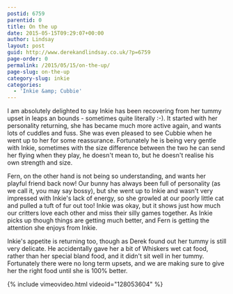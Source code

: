 ```yaml
---
postid: 6759
parentid: 0
title: On the up
date: 2015-05-15T09:29:07+00:00
author: Lindsay
layout: post
guid: http://www.derekandlindsay.co.uk/?p=6759
page-order: 0
permalink: /2015/05/15/on-the-up/
page-slug: on-the-up
category-slug: inkie
categories:
  - 'Inkie &amp; Cubbie'
---
```

I am absolutely delighted to say Inkie has been recovering from her tummy upset in leaps an bounds - sometimes quite literally :-). It started with her personality returning, she has became much more active again, and wants lots of cuddles and fuss. She was even pleased to see Cubbie when he went up to her for some reassurance. Fortunately he is being very gentle with Inkie, sometimes with the size difference between the two he can send her flying when they play, he doesn't mean to, but he doesn't realise his own strength and size.

Fern, on the other hand is not being so understanding, and wants her playful friend back now! Our bunny has always been full of personality (as we call it, you may say bossy), but she went up to Inkie and wasn't very impressed with Inkie's lack of energy, so she growled at our poorly little cat and pulled a tuft of fur out too! Inkie was okay, but it shows just how much our critters love each other and miss their silly games together. As Inkie picks up though things are getting much better, and Fern is getting the attention she enjoys from Inkie.

Inkie's appetite is returning too, though as Derek found out her tummy is still very delicate. He accidentally gave her a bit of Whiskers wet cat food, rather than her special bland food, and it didn't sit well in her tummy. Fortunately there were no long term upsets, and we are making sure to give her the right food until she is 100% better.

{% include vimeovideo.html videoid="128053604" %}